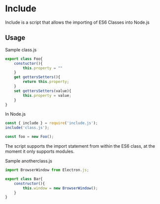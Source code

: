 # Include

Include is a script that allows the importing of ES6 Classes into Node.js

## Usage

Sample class.js

```javascript
export class Foo{
    constuctor(){
        this.property = ""
    }
    get gettersSetters(){
        return this.property;
    }
    set gettersSetters(value){
        this.property = value;
    }
}
```
In Node.js

```javascript
const { include } = require('include.js');
include('class.js');

const foo = new Foo();
```
The script supports the import statement from within the ES6 class, at the moment it only supports modules.

Sample anotherclass.js

```javascript
import BrowserWindow from Electron.js;

export class Bar{
    constructor(){
        this.window = new BrowserWindow();
    }
}
```

